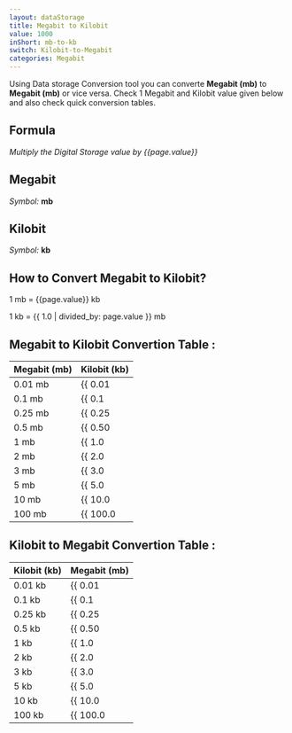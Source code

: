 ```yaml
---
layout: dataStorage
title: Megabit to Kilobit
value: 1000
inShort: mb-to-kb
switch: Kilobit-to-Megabit
categories: Megabit
---
```


Using Data storage Conversion tool you can converte **Megabit (mb)** to **Megabit (mb)** or vice versa. Check 1 Megabit and Kilobit value given below and also check quick conversion tables.

## Formula
*Multiply the Digital Storage value by {{page.value}}*

## Megabit
*Symbol:* **mb**

## Kilobit
*Symbol:* **kb**

## How to Convert Megabit to Kilobit?

1 mb = {{page.value}} kb

1 kb = {{ 1.0 | divided_by: page.value }} mb


## Megabit to Kilobit Convertion Table :

| Megabit (mb) | Kilobit (kb) |
| ---- | ---- |
| 0.01 mb | {{ 0.01 | times: page.value | round: 12 }} kb |
| 0.1 mb | {{ 0.1 | times: page.value | round: 12 }} kb |
| 0.25 mb | {{ 0.25 | times: page.value | round: 12 }} kb |
| 0.5 mb | {{ 0.50 | times: page.value | round: 12 }} kb |
| 1 mb | {{ 1.0 | times: page.value | round: 12 }} kb |
| 2 mb | {{ 2.0 | times: page.value | round: 12 }} kb |
| 3 mb | {{ 3.0 | times: page.value | round: 12 }} kb |
| 5 mb | {{ 5.0 | times: page.value | round: 12 }} kb |
| 10 mb | {{ 10.0 | times: page.value | round: 12 }} kb |
| 100 mb | {{ 100.0 | times: page.value | round: 12 }} kb |

## Kilobit to Megabit Convertion Table :

| Kilobit (kb) | Megabit (mb) |
| ---- | ---- |
| 0.01 kb | {{ 0.01 | divided_by: page.value | round: 12 }} mb |
| 0.1 kb | {{ 0.1 | divided_by: page.value | round: 12 }} mb |
| 0.25 kb | {{ 0.25 | divided_by: page.value | round: 12 }} mb |
| 0.5 kb | {{ 0.50 | divided_by: page.value | round: 12 }} mb |
| 1 kb | {{ 1.0 | divided_by: page.value | round: 12 }} mb |
| 2 kb | {{ 2.0 | divided_by: page.value | round: 12 }} mb |
| 3 kb | {{ 3.0 | divided_by: page.value | round: 12 }} mb |
| 5 kb | {{ 5.0 | divided_by: page.value | round: 12 }} mb |
| 10 kb | {{ 10.0 | divided_by: page.value | round: 12 }} mb |
| 100 kb | {{ 100.0 | divided_by: page.value | round: 12 }} mb |


<script>
document.getElementById('selectInput')[6].selected = true
document.getElementById('selectOutput')[2].selected = true
</script>
